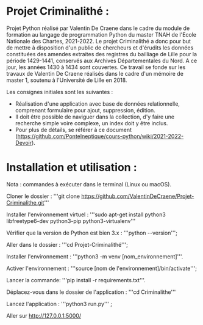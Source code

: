 # Projet Criminalithé :

Projet Python réalisé par Valentin De Craene dans le cadre du module de formation au langage de programmation Python du master TNAH de l'Ecole Nationale des Chartes, 2021-2022. Le projet Criminalithé a donc pour but de mettre à disposition d'un public de chercheurs et d'érudits les données constituées des amendes extraites des registres du bailliage de Lille pour la période 1429-1441, conservés aux Archives Départementales du Nord. A ce jour, les années 1430 à 1434 sont couvertes. Ce travail se fonde sur les travaux de Valentin De Craene réalisés dans le cadre d'un mémoire de master 1, soutenu à l'Université de Lille en 2018.

Les consignes initiales sont les suivantes :

- Réalisation d'une application avec base de données relationnelle, comprenant formulaire pour ajout, suppression, édition.
- Il doit être possible de naviguer dans la collection, d'y faire une recherche simple voire complexe, un index doit y être inclus.
- Pour plus de détails, se référer à ce document (https://github.com/PonteIneptique/cours-python/wiki/2021-2022-Devoir).



# Installation et utilisation :

Nota : commandes à exécuter dans le terminal (Linux ou macOS).

Cloner le dossier : '''git clone https://github.com/ValentinDeCraene/Projet-Criminalithe.git'''

Installer l'environnement virtuel : '''sudo apt-get install python3 libfreetype6-dev python3-pip python3-virtualenv'''

Vérifier que la version de Python est bien 3.x : '''python --version''';

Aller dans le dossier : '''cd Projet-Criminalithé''';

Installer l'environnement : '''python3 -m venv [nom_environnement]'''.

Activer l'environnement : '''source [nom de l'environnement]/bin/activate''';
        
Lancer la commande: '''pip install -r requirements.txt'''.

Déplacez-vous dans le dossier de l'application : '''cd Criminalithe'''

Lancez l'application : '''python3 run.py''' ;

Aller sur http://127.0.0.1:5000/
